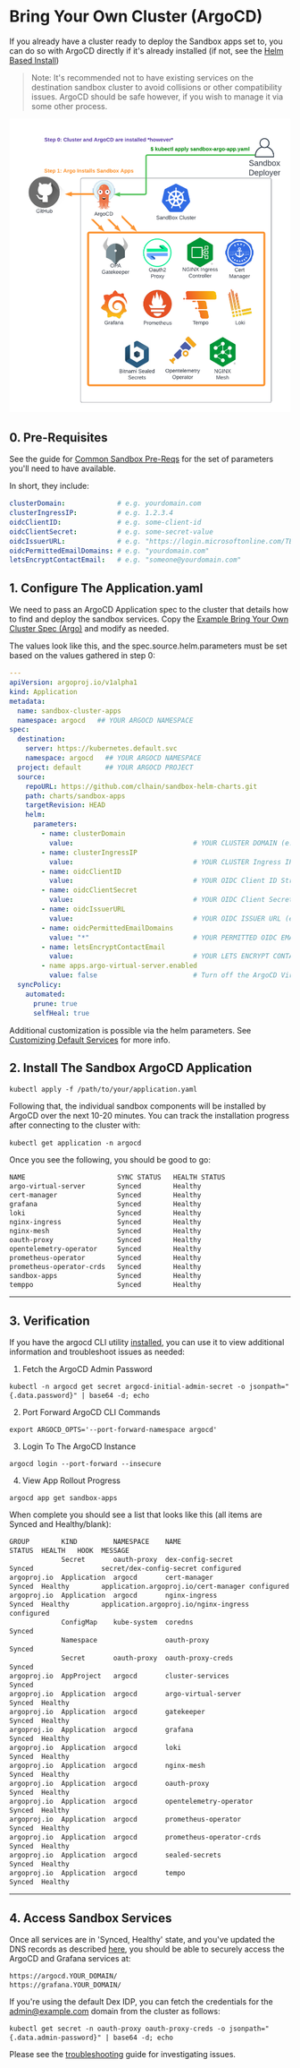 # Bring Your Own Cluster (ArgoCD)

If you already have a cluster ready to deploy the Sandbox apps set to, you can do so with ArgoCD directly
if it's already installed (if not, see the [Helm Based Install](./byoc-helm.md))

> Note: It's recommended not to have existing services on the destination sandbox cluster to avoid
> collisions or other compatibility issues. ArgoCD should be safe however, if you wish to manage it
> via some other process.


![Bring Your Own Cluster Deploy - ArgoCD](../img/sandbox-byoc-argo.png)

## 0. Pre-Requisites
See the guide for [Common Sandbox Pre-Reqs](pre-reqs.md) for the set of parameters you'll need to have available.

In short, they include:

```yaml
clusterDomain:             # e.g. yourdomain.com
clusterIngressIP:          # e.g. 1.2.3.4
oidcClientID:              # e.g. some-client-id
oidcClientSecret:          # e.g. some-secret-value
oidcIssuerURL:             # e.g. "https://login.microsoftonline.com/TENANT/v2.0"
oidcPermittedEmailDomains: # e.g. "yourdomain.com"
letsEncryptContactEmail:   # e.g. "someone@yourdomain.com"
```

## 1. Configure The Application.yaml

We need to pass an ArgoCD Application spec to the cluster that details how to find and deploy the sandbox services.
Copy the [Example Bring Your Own Cluster Spec (Argo)](https://github.com/clhain/sandbox/tree/main/examples/bring-your-own-cluster/install-with-argo.yaml)
and modify as needed.

The values look like this, and the spec.source.helm.parameters must be set based on the values gathered in step 0:

```yaml
---
apiVersion: argoproj.io/v1alpha1
kind: Application
metadata:
  name: sandbox-cluster-apps
  namespace: argocd   ## YOUR ARGOCD NAMESPACE
spec:
  destination:
    server: https://kubernetes.default.svc
    namespace: argocd   ## YOUR ARGOCD NAMESPACE
  project: default      ## YOUR ARGOCD PROJECT
  source:
    repoURL: https://github.com/clhain/sandbox-helm-charts.git
    path: charts/sandbox-apps
    targetRevision: HEAD
    helm:
      parameters:
        - name: clusterDomain
          value:                              # YOUR CLUSTER DOMAIN (e.g. example.com)
        - name: clusterIngressIP
          value:                              # YOUR CLUSTER Ingress IP (e.g. 1.2.3.4)
        - name: oidcClientID
          value:                              # YOUR OIDC Client ID String
        - name: oidcClientSecret
          value:                              # YOUR OIDC Client Secret String
        - name: oidcIssuerURL
          value:                              # YOUR OIDC ISSUER URL (e.g. "https://login.microsoftonline.com/TENANT/v2.0")
        - name: oidcPermittedEmailDomains
          value: "*"                          # YOUR PERMITTED OIDC EMAIL DOMAINS (e.g. example.com)
        - name: letsEncryptContactEmail
          value:                              # YOUR LETS ENCRYPT CONTACT EMAIL (e.g. nobody@example.com)
        - name apps.argo-virtual-server.enabled
          value: false                        # Turn off the ArgoCD Virtual server assuming it's already exposed via manual process.
  syncPolicy:
    automated:
      prune: true
      selfHeal: true

```

Additional customization is possible via the helm parameters. See [Customizing Default Services](../customization/default-services.md) for more info.

## 2. Install The Sandbox ArgoCD Application

```text
kubectl apply -f /path/to/your/application.yaml
```

Following that, the individual sandbox components will be installed by ArgoCD over the next 10-20 minutes. You can
track the installation progress after connecting to the cluster with:

`kubectl get application -n argocd`

Once you see the following, you should be good to go:

```text
NAME                       SYNC STATUS   HEALTH STATUS
argo-virtual-server        Synced        Healthy
cert-manager               Synced        Healthy
grafana                    Synced        Healthy
loki                       Synced        Healthy
nginx-ingress              Synced        Healthy
nginx-mesh                 Synced        Healthy
oauth-proxy                Synced        Healthy
opentelemetry-operator     Synced        Healthy
prometheus-operator        Synced        Healthy
prometheus-operator-crds   Synced        Healthy
sandbox-apps               Synced        Healthy
temppo                     Synced        Healthy
```

---

## 3. Verification

If you have the argocd CLI utility [installed](https://argo-cd.readthedocs.io/en/stable/getting_started/#2-download-argo-cd-cli),
you can use it to view additional information and troubleshoot issues as needed:

1) Fetch the ArgoCD Admin Password
```text
kubectl -n argocd get secret argocd-initial-admin-secret -o jsonpath="{.data.password}" | base64 -d; echo
```

2) Port Forward ArgoCD CLI Commands
```text
export ARGOCD_OPTS='--port-forward-namespace argocd'
```

3) Login To The ArgoCD Instance
```text
argocd login --port-forward --insecure
```

4) View App Rollout Progress
```text
argocd app get sandbox-apps
```

When complete you should see a list that looks like this (all items are Synced and Healthy/blank):

```text
GROUP        KIND         NAMESPACE    NAME                      STATUS  HEALTH   HOOK  MESSAGE
             Secret       oauth-proxy  dex-config-secret         Synced                 secret/dex-config-secret configured
argoproj.io  Application  argocd       cert-manager              Synced  Healthy        application.argoproj.io/cert-manager configured
argoproj.io  Application  argocd       nginx-ingress             Synced  Healthy        application.argoproj.io/nginx-ingress configured
             ConfigMap    kube-system  coredns                   Synced
             Namespace                 oauth-proxy               Synced
             Secret       oauth-proxy  oauth-proxy-creds         Synced
argoproj.io  AppProject   argocd       cluster-services          Synced
argoproj.io  Application  argocd       argo-virtual-server       Synced  Healthy
argoproj.io  Application  argocd       gatekeeper                Synced  Healthy
argoproj.io  Application  argocd       grafana                   Synced  Healthy
argoproj.io  Application  argocd       loki                      Synced  Healthy
argoproj.io  Application  argocd       nginx-mesh                Synced  Healthy
argoproj.io  Application  argocd       oauth-proxy               Synced  Healthy
argoproj.io  Application  argocd       opentelemetry-operator    Synced  Healthy
argoproj.io  Application  argocd       prometheus-operator       Synced  Healthy
argoproj.io  Application  argocd       prometheus-operator-crds  Synced  Healthy
argoproj.io  Application  argocd       sealed-secrets            Synced  Healthy
argoproj.io  Application  argocd       tempo                     Synced  Healthy
```

---

## 4. Access Sandbox Services
Once all services are in 'Synced, Healthy' state, and you've updated the DNS records as described [here](dns.md),
you should be able to securely access the ArgoCD and Grafana services at:

```text
https://argocd.YOUR_DOMAIN/
https://grafana.YOUR_DOMAIN/
```

If you're using the default Dex IDP, you can fetch the credentials for the admin@example.com domain
from the cluster as follows:

```text
kubectl get secret -n oauth-proxy oauth-proxy-creds -o jsonpath="{.data.admin-password}" | base64 -d; echo
```

Please see the [troubleshooting](../troubleshooting.md) guide for investigating issues.
